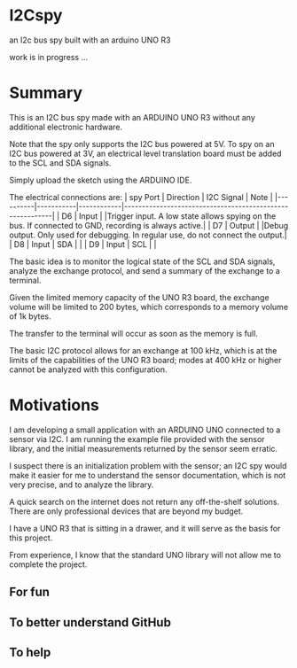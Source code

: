 # I2Cspy
an I2c bus spy built with an arduino UNO R3

work is in progress ...

# Summary  
This is an I2C bus spy made with an ARDUINO UNO R3 without any additional electronic hardware.

Note that the spy only supports the I2C bus powered at 5V. To spy on an I2C bus powered at 3V, an electrical level translation board must be added to the SCL and SDA signals.

Simply upload the sketch using the ARDUINO IDE.

The electrical connections are:
| spy Port | Direction | I2C Signal | Note                                                     |
|----------|-----------|------------|----------------------------------------------------------|
| D6       | Input     |            |Trigger input. A low state allows spying on the bus. If connected to GND, recording is always active.|
| D7       | Output    |            |Debug output. Only used for debugging. In regular use, do not connect the output.|
| D8       | Input     | SDA | |
| D9       | Input     | SCL | |

The basic idea is to monitor the logical state of the SCL and SDA signals, analyze the exchange protocol, and send a summary of the exchange to a terminal.

Given the limited memory capacity of the UNO R3 board, the exchange volume will be limited to 200 bytes, which corresponds to a memory volume of 1k bytes. 

The transfer to the terminal will occur as soon as the memory is full.  

The basic I2C protocol allows for an exchange at 100 kHz, which is at the limits of the capabilities of the UNO R3 board; modes at 400 kHz or higher cannot be analyzed with this configuration.  

# Motivations  
I am developing a small application with an ARDUINO UNO connected to a sensor via I2C. I am running the example file provided with the sensor library, and the initial measurements returned by the sensor seem erratic.

I suspect there is an initialization problem with the sensor; an I2C spy would make it easier for me to understand the sensor documentation, which is not very precise, and to analyze the library.  

A quick search on the internet does not return any off-the-shelf solutions. There are only professional devices that are beyond my budget.

I have a UNO R3 that is sitting in a drawer, and it will serve as the basis for this project.

From experience, I know that the standard UNO library will not allow me to complete the project.
## For fun  
## To better understand GitHub  
## To help

